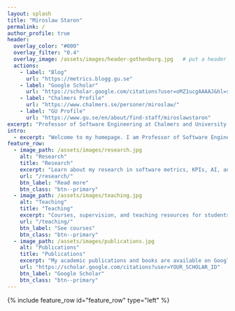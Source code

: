 ```yaml
---
layout: splash
title: "Miroslaw Staron"
permalink: /
author_profile: true
header:
  overlay_color: "#000"
  overlay_filter: "0.4"
  overlay_image: /assets/images/header-gothenburg.jpg   # put a header image in this path or change/remove
  actions:
    - label: "Blog"
      url: "https://metrics.blogg.gu.se"
    - label: "Google Scholar"
      url: "https://scholar.google.com/citations?user=oMZ1ucgAAAAJ&hl=sv"
    - label: "Chalmers Profile"
      url: "https://www.chalmers.se/personer/miroslaw/"
    - label: "GU Profile"
      url: "https://www.gu.se/en/about/find-staff/miroslawstaron"
excerpt: "Professor of Software Engineering at Chalmers and University of Gothenburg. Researcher in software metrics, KPIs, AI in software engineering, and empirical studies."
intro: 
  - excerpt: "Welcome to my homepage. I am Professor of Software Engineering with a focus on bridging research and practice. My work spans **software metrics, AI in software engineering, automotive systems, empirical SE**, and guiding industry collaborations."
feature_row:
  - image_path: /assets/images/research.jpg
    alt: "Research"
    title: "Research"
    excerpt: "Learn about my research in software metrics, KPIs, AI, and empirical software engineering."
    url: "/research/"
    btn_label: "Read more"
    btn_class: "btn--primary"
  - image_path: /assets/images/teaching.jpg
    alt: "Teaching"
    title: "Teaching"
    excerpt: "Courses, supervision, and teaching resources for students at Chalmers and GU."
    url: "/teaching/"
    btn_label: "See courses"
    btn_class: "btn--primary"
  - image_path: /assets/images/publications.jpg
    alt: "Publications"
    title: "Publications"
    excerpt: "My academic publications and books are available on Google Scholar."
    url: "https://scholar.google.com/citations?user=YOUR_SCHOLAR_ID"
    btn_label: "Google Scholar"
    btn_class: "btn--primary"
---
```


{% include feature_row id="feature_row" type="left" %}
